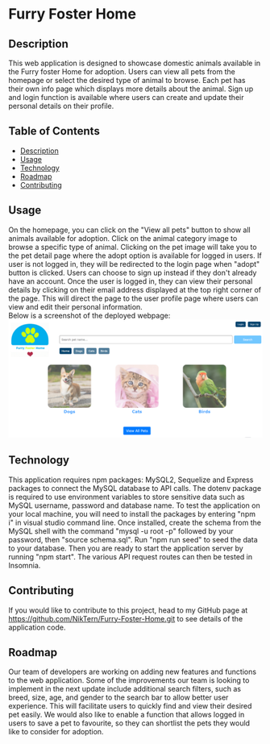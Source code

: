 # Furry Foster Home
  
  ## Description
  This web application is designed to showcase domestic animals available in the Furry foster Home for adoption. 
  Users can view all pets from the homepage or select the desired type of animal to browse. Each pet has their own info page which displays more details about the animal. Sign up and login function is available where users can create and update their personal details on their profile.

  ## Table of Contents
  - [Description](#description)
  - [Usage](#usage)
  - [Technology](#technology)
  - [Roadmap](#Roadmap)
  - [Contributing](#contributing)
 
  ## Usage
  On the homepage, you can click on the "View all pets" button to show all animals available for adoption. Click on the animal category image to browse a specific type of animal. Clicking on the pet image will take you to the pet detail page where the adopt option is available for logged in users. If user is not logged in, they will be redirected to the login page when "adopt" button is clicked. 
  Users can choose to sign up instead if they don't already have an account. Once the user is logged in, they can view their personal details by clicking on their email address displayed at the top right corner of the page. This will direct the page to the user profile page where users can view and edit their personal information.  
  Below is a screenshot of the deployed webpage:
![alt="Furry-Foster-Homepage"](./public/assets/images/homepage.png)

  ## Technology
  This application requires npm packages: MySQL2, Sequelize and Express packages to connect the MySQL database to API calls. The dotenv package is required to use environment variables to store sensitive data such as MySQL username, password and database name. 
  To test the application on your local machine, you will need to install the packages by entering "npm i" in visual studio command line. Once installed, create the schema from the MySQL shell with the command "mysql -u root -p" followed by your password, then "source schema.sql". Run "npm run seed" to seed the data to your database. Then you are ready to start the application server by running "npm start". The various API request routes can then be tested in Insomnia.

  ## Contributing
  If you would like to contribute to this project, head to my GitHub page at https://github.com/NikTern/Furry-Foster-Home.git to see details of the application code. 

  ## Roadmap
  Our team of developers are working on adding new features and functions to the web application. Some of the improvements our team is looking to implement in the next update include additional search filters, such as breed, size, age, and gender to the search bar to allow better user experience. This will facilitate users to quickly find and view their desired pet easily. We would also like to enable a function that allows logged in users to save a pet to favourite, so they can shortlist the pets they would like to consider for adoption.
  